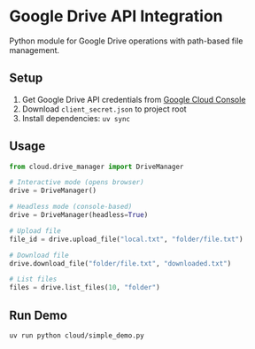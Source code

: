 # Google Drive API Integration

Python module for Google Drive operations with path-based file management.

## Setup

1. Get Google Drive API credentials from [Google Cloud Console](https://console.developers.google.com/)
2. Download `client_secret.json` to project root
3. Install dependencies: `uv sync`

## Usage

```python
from cloud.drive_manager import DriveManager

# Interactive mode (opens browser)
drive = DriveManager()

# Headless mode (console-based)
drive = DriveManager(headless=True)

# Upload file
file_id = drive.upload_file("local.txt", "folder/file.txt")

# Download file
drive.download_file("folder/file.txt", "downloaded.txt")

# List files
files = drive.list_files(10, "folder")
```

## Run Demo

```bash
uv run python cloud/simple_demo.py
```

